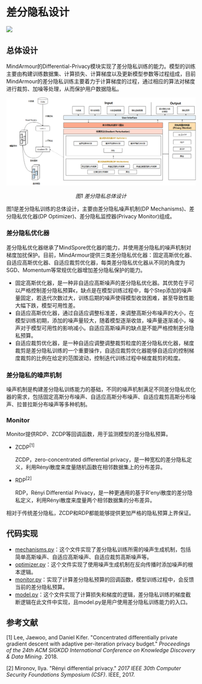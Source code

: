 # 差分隐私设计

<a href="https://gitee.com/mindspore/docs/blob/master/docs/mindarmour/docs/source_zh_cn/differential_privacy_design.md" target="_blank"><img src="https://mindspore-website.obs.cn-north-4.myhuaweicloud.com/website-images/r2.0/resource/_static/logo_source.png"></a>

## 总体设计

MindArmour的Differential-Privacy模块实现了差分隐私训练的能力。模型的训练主要由构建训练数据集、计算损失、计算梯度以及更新模型参数等过程组成，目前MindArmour的差分隐私训练主要着力于计算梯度的过程，通过相应的算法对梯度进行裁剪、加噪等处理，从而保护用户数据隐私。

![dp_arch](./images/dp_arch.png)

*<center>图1  差分隐私总体设计</center>*

图1是差分隐私训练的总体设计，主要由差分隐私噪声机制(DP Mechanisms)、差分隐私优化器(DP Optimizer)、差分隐私监控器(Privacy Monitor)组成。

### 差分隐私优化器

差分隐私优化器继承了MindSpore优化器的能力，并使用差分隐私的噪声机制对梯度加扰保护。目前，MindArmour提供三类差分隐私优化器：固定高斯优化器、自适应高斯优化器、自适应裁剪优化器，每类差分隐私优化器从不同的角度为SGD、Momentum等常规优化器增加差分隐私保护的能力。

- 固定高斯优化器，是一种非自适应高斯噪声的差分隐私优化器。其优势在于可以严格控制差分隐私预算ϵ，缺点是在模型训练过程中，每个Step添加的噪声量固定，若迭代次数过大，训练后期的噪声使得模型收敛困难，甚至导致性能大幅下跌，模型可用性差。
- 自适应高斯优化器，通过自适应调整标准差，来调整高斯分布噪声的大小，在模型训练初期，添加的噪声量较大，随着模型逐渐收敛，噪声量逐渐减小，噪声对于模型可用性的影响减小。自适应高斯噪声的缺点是不能严格控制差分隐私预算。
- 自适应裁剪优化器，是一种自适应调整调整裁剪粒度的差分隐私优化器，梯度裁剪是差分隐私训练的一个重要操作，自适应裁剪优化器能够自适应的控制梯度裁剪的比例在给定的范围波动，控制迭代训练过程中梯度裁剪的粒度。

### 差分隐私的噪声机制

噪声机制是构建差分隐私训练能力的基础，不同的噪声机制满足不同差分隐私优化器的需求，包括固定高斯分布噪声、自适应高斯分布噪声、自适应裁剪高斯分布噪声、拉普拉斯分布噪声等多种机制。

### Monitor

Monitor提供RDP、ZCDP等回调函数，用于监测模型的差分隐私预算。

- ZCDP<sup>[1]</sup>

    ZCDP，zero-concentrated differential privacy，是一种宽松的差分隐私定义，利用Rényi散度来度量随机函数在相邻数据集上的分布差异。

- RDP<sup>[2]</sup>

    RDP，Rényi Differential Privacy，是一种更通用的基于R'enyi散度的差分隐私定义，利用Rényi散度来度量两个相邻数据集的分布差异。

相对于传统差分隐私，ZCDP和RDP都能能够提供更加严格的隐私预算上界保证。

## 代码实现

- [mechanisms.py](https://gitee.com/mindspore/mindarmour/blob/master/mindarmour/privacy/diff_privacy/mechanisms/mechanisms.py)：这个文件实现了差分隐私训练所需的噪声生成机制，包括简单高斯噪声、自适应高斯噪声、自适应裁剪高斯噪声等。
- [optimizer.py](https://gitee.com/mindspore/mindarmour/blob/master/mindarmour/privacy/diff_privacy/optimizer/optimizer.py)：这个文件实现了使用噪声生成机制在反向传播时添加噪声的根本逻辑。
- [monitor.py](https://gitee.com/mindspore/mindarmour/blob/master/mindarmour/privacy/diff_privacy/monitor/monitor.py)：实现了计算差分隐私预算的回调函数，模型训练过程中，会反馈当前的差分隐私预算。
- [model.py](https://gitee.com/mindspore/mindarmour/blob/master/mindarmour/privacy/diff_privacy/train/model.py)：这个文件实现了计算损失和梯度的逻辑，差分隐私训练的梯度截断逻辑在此文件中实现，且model.py是用户使用差分隐私训练能力的入口。

## 参考文献

[1] Lee, Jaewoo, and Daniel Kifer. "Concentrated differentially private gradient descent with adaptive per-iteration privacy budget." *Proceedings of the 24th ACM SIGKDD International Conference on Knowledge Discovery & Data Mining*. 2018.

[2] Mironov, Ilya. "Rényi differential privacy." *2017 IEEE 30th Computer Security Foundations Symposium (CSF)*. IEEE, 2017.

